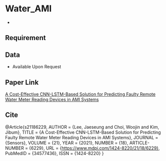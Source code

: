 # Water_AMI
- 
## Requirement

## Data
- Available Upon Request

## Paper Link
[A Cost-Effective CNN-LSTM-Based Solution for Predicting Faulty Remote Water Meter Reading Devices in AMI Systems](https://www.mdpi.com/1424-8220/21/18/6229)

## Cite

  @Article{s21186229,
AUTHOR = {Lee, Jaeseung and Choi, Woojin and Kim, Jibum},
TITLE = {A Cost-Effective CNN-LSTM-Based Solution for Predicting Faulty Remote Water Meter Reading Devices in AMI Systems},
JOURNAL = {Sensors},
VOLUME = {21},
YEAR = {2021},
NUMBER = {18},
ARTICLE-NUMBER = {6229},
URL = {https://www.mdpi.com/1424-8220/21/18/6229},
PubMedID = {34577436},
ISSN = {1424-8220}
}



